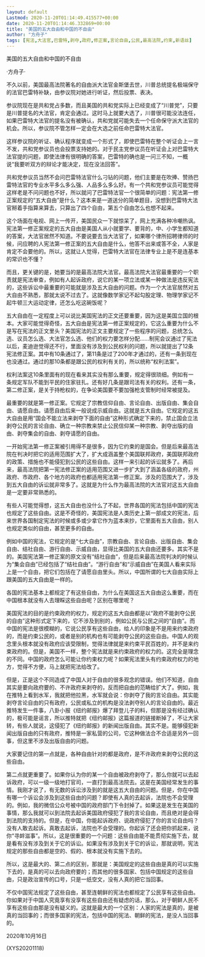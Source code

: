 ```yaml
---
layout: default
Lastmod: 2020-11-20T01:14:49.415577+00:00
date: 2020-11-20T01:14:46.332869+00:00
title: "美国的五大自由和中国的不自由"
author: "方舟子"
tags: [宪法,大法官,巴雷特,剥夺,政府,修正案,言论自由,公民,最高法院,约束,新语丝]
---
```


美国的五大自由和中国的不自由

·方舟子·

不久以前，美国最高法院著名的自由派大法官金斯堡去世，川普总统提名极端保守的法官巴雷特补缺，由参议院对她进行听证，然后投票、表决。

参议院现在是共和党占多数，而且美国的共和党实际上已经变成了“川普党”，只要是川普提名的大法官，肯定会通过。这时马上就要大选了，川普很可能没法连任，如果巴雷特大法官的提名没有被确认，共和党就可能失去一个任命保守派大法官的机会。所以，参议院不管怎样一定会在大选之前任命巴雷特大法官。

这样参议院的听证、确认程序就变成一个形式了，即使巴雷特在整个听证会上一言不发，共和党参议员也会投票支持她的。对于民主党参议员在听证会上对巴雷特大法官提的问题，即使法律有很明确的答案，巴雷特的确也是一问三不知，一概说“我要听双方的辩论才能决定，现在没法回答”。

共和党参议员当然不会问巴雷特法官什么刁钻的问题，他们主要是在吹捧、赞扬巴雷特法官的专业水平多么多么强、人品多么多么好。有一个共和党参议员可能觉得这样老是不问问题也不好，所以就问了巴雷特法官一个很简单的问题：宪法第一修正案规定的“五大自由”是什么？这本来是一道送分的简单题目，没想到巴雷特大法官掰着手指算来算去，只算出了四个自由，第五个自由怎么也想不起来。

这个场面在电视、网上一传开，美国民众一下就惊呆了，网上充满各种冷嘲热讽。宪法第一修正案规定的五大自由是美国人从小就要学、要背的，中、小学生都知道的答案，大法官居然不知道。不要说要去当大法官了，如果哪个律所招聘律师的时候，问应聘的人宪法第一修正案的五大自由是什么，他答不出来或答不全，人家是肯定不会要他的。所以，这就让人觉得，巴雷特大法官在法律专业上是不是连基本的常识也不懂？

而且，更关键的是，她要当的是最高法院大法官。最高法院大法官最重要的一个职责就是宪法审查，例如有人起诉政府，说它的某一项立法或某一种做法是违反宪法的，这些诉讼中最重要的可能就是涉及五大自由的问题。作为一个大法官居然对五大自由不熟悉，那就太说不过去了。这就像数学家记不起勾股定理、物理学家记不起牛顿三大运动定律，还怎么吃这碗饭呢？

五大自由在一定程度上可以说比美国宪法的正文还要重要，因为这是美国立国的根本。大家可能觉得奇怪，五大自由是宪法第一修正案规定的，它这么重要为什么不是写在宪法的正文里头？美国宪法的正文主要规定了一些程序的问题，总统怎么选、议员怎么选、大法官怎么选、他们的权力要怎样分配……制宪会议通过了宪法以后，麦迪逊觉得还不行，里面没有涉及到公民权利的问题，所以就提出了12条宪法修正案。其中有10条通过了，第11条是过了200年才通过的，还有一条到现在也没通过。通过的那10条都是跟公民的权利有关的，所以统称“权利法案”。

权利法案这10条里面有的现在看来其实没有那么重要，规定得很琐细。例如有一条规定军队不能到平民的住家驻扎。还有好几条是跟司法有关的权利。还有一条，第二修正案，是关于持枪权的，在争论美国要不要加强枪支管制时经常被提及。

最重要的就是第一修正案。它规定了宗教信仰自由、言论自由、出版自由、集会自由、请愿自由。请愿自由后来一般说成示威自由。这就是五大自由。它规定的这五大自由是用“国会不能立法来剥夺下面的自由”这种形式确定下来的，禁止国会立法剥夺公民的言论自由、确立一种宗教来禁止公民信仰某一种宗教、剥夺出版的自由、剥夺集会的自由、剥夺请愿的自由。

一开始宪法第一修正案被引用得不是很多，因为它约束的是国会。但是后来最高法院在判决时把它的适用范围扩大了，扩大成涵盖整个美国联邦政府，美国联邦政府的政策、措施也不能侵犯到公民的这些自由。这样一来引起的诉讼就多了。再后来，最高法院把第一宪法修正案的适用范围又进一步扩大到了涵盖各级的政府，州政府、市政府、各个地方的政府也都适用宪法第一修正案。涉及的范围大了，涉及到五大自由的诉讼就非常多了。这就是为什么作为最高法院的大法官对这五大自由是一定要非常熟悉的。

有些人可能觉得想，这五大自由也没什么了不起，世界各国的宪法包括中国的宪法也规定了这些自由。这是不奇怪的，美国宪法是人类历史上第一部成文的宪法，后来世界各国制定宪法的时候或多或少拿它作为蓝本来抄，它里面有五大自由，别人也规定类似的自由，甚至更多的自由。

例如中国的宪法，它规定的是“七大自由”，宗教自由、言论自由、出版自由、集会自由、结社自由、游行自由、示威自由，显得比美国的五大自由还要多。其实不是的。美国宪法第一修正案的原文没有“结社自由”，但是后来最高法院判决的时候认为“集会自由”已经包括了“结社自由”。“游行自由”和“示威自由”在美国人看来实际上是一个自由，把它们包括在了请愿自由里头。所以，中国所谓的七大自由实际上跟美国的五大自由是一样的。

各国的宪法基本上都规定了有这些自由，为什么在美国这五大自由这么重要，而在中国根本就没有人去理睬这些自由呢？区别在哪里呢？

美国宪法的目的是约束政府的权力，规定的这五大自由都是以“政府不能剥夺公民的自由”这种形式定下来的，它不涉及到别的，例如公民与公民之间的“自由”。而中国的宪法是很模糊的，它说公民享有这些自由，给人的印象是不是用来约束政府的，而是约束公民的，或者是别的机构也有可能剥夺公民的这些自由。中国人的观念里头根本就没有政府应该受限制，觉得法律就是来约束平民百姓的，并不是来约束政府的。但是，美国不一样，整个宪法就是来约束政府的权力的。这完全是理念的不同。中国的政府怎么可能让你约束权力呢？如果宪法里头有约束政府权力的地方，觉得不方便，马上就把宪法给改了。

但是，正是这个不同造成了中国人对于自由的很多观念的错误。他们不知道，自由其实是要向政府要的、不许政府来剥夺的，反而把自由的范畴给扩大了。例如，我在推特上看到水军，我就把他拉黑，水军就会说：你剥夺了我的言论自由。其实能剥夺言论自由的只有政府，公民或私立的机构是没法剥夺别人的言论自由的。最近推特发生一件事，八卦小报《纽约邮报》爆了拜登儿子的料，但那是没有经过确认的，极可能是谣言，所以推特就把《纽约邮报》这篇报道的链接断掉了，不让大家转，有些人就说，这侵犯了《纽约邮报》的新闻出版自由。其实不是。能够侵犯新闻出版自由的只有政府，推特是一家私营的公司，它这种做法合不合适是另外一回事，但这里不涉及出版自由的问题。

大家要记住的第一点就是，各种自由针对的都是政府，是不许政府来剥夺公民的这些自由。

第二点就更重要了。如果你认为你的某一个自由被政府剥夺了，那么你就可以去起诉政府，可以一级一级地打官司，一直打到最高法院去。这是在美国经常发生的事情。我刚才说了，有无数的诉讼涉及到的就是这五大自由的问题。但是，你在中国有哪一个诉讼会涉及到这些自由的问题？即使有人真的去起诉，法院也不会受理的。例如，我的微信公众号被中国的政府部门下令封掉了。如果这是发生在美国的事情，那么我就可以到法院去起诉美国政府侵犯了我的言论自由，而且绝对是会得到法院的支持的。但是，在中国，你能起诉政府、说政府侵犯了你的言论自由吗？没有人敢去起诉。真敢去起诉，法院也不会受理的。你起诉了还会把你抓起来，说你“寻衅滋事”。所以，这是很重要的一个问题：这些自由能不能贯彻实施下去，就是看有没有涉及到关于它的诉讼。如果没有涉及到关于它的诉讼，那就说明，宪法规定的那些自由都是空的、假的、根本就没有实施下去的。

所以，这是最大的、第二点的区别，那就是：美国规定的这些自由是真的可以实施下去的，是真的可以去向政府要的；而其他的很多国家、包括中国规定的这些自由，只是政治宣传的口号，只是一纸空文，没有人真的把它当回事。

不仅中国宪法规定了这些自由，甚至连朝鲜的宪法也都规定了公民享有这些自由。你如果对于中国人究竟享有没享有这些自由还有疑虑的话，那么，对于朝鲜人民不享有这些自由那是没有疑义的。这就是最大的一个区别：人家的宪法是真的，是被真的当回事的；而很多国家的宪法，包括中国的宪法、朝鲜的宪法，是没人当回事的。

2020年10月16日

(XYS20201118)

